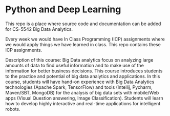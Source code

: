 # Python and Deep Learning

This repo is a place where source code and documentation can be added for CS-5542 Big Data Analytics. 



Every week we would have In Class Programming (ICP) assignments where we would apply things we have learned in class. This repo contains these ICP assignments.


Description of this course:
Big Data analytics focus on analyzing large amounts of data to find useful information and to  make  use  of  the  information  for  better  business  decisions.  This  course  introduces students to the practice and potential of big data analytics and applications. In this course, students  will  have  hand-on  experience  with  Big  Data  Analytics  technologies  (Apache Spark, TensorFlow) and tools (Intellij, Pycharm, Maven/SBT, MongoDB) for the analysis of big data sets with mobile/Web apps (Visual Question answering, Image Classification). Students  will  learn  how  to  develop  highly  interactive  and  real-time  applications  for intelligent robots.